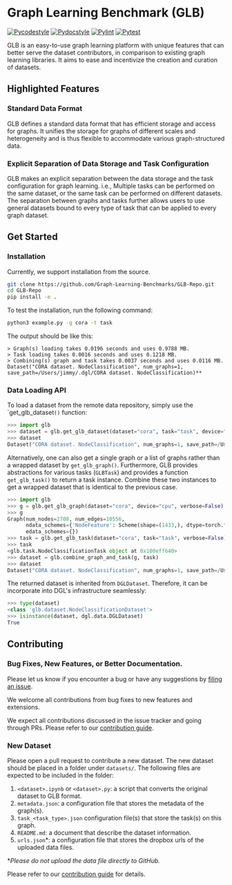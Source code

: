 # Graph Learning Benchmark (GLB)


[![Pycodestyle](https://github.com/Graph-Learning-Benchmarks/GLB-Repo/actions/workflows/pycodestyle.yml/badge.svg)](https://github.com/Graph-Learning-Benchmarks/GLB-Repo/actions/workflows/pycodestyle.yml)
[![Pydocstyle](https://github.com/Graph-Learning-Benchmarks/GLB-Repo/actions/workflows/pydocstyle.yml/badge.svg)](https://github.com/Graph-Learning-Benchmarks/GLB-Repo/actions/workflows/pydocstyle.yml)
[![Pylint](https://github.com/Graph-Learning-Benchmarks/GLB-Repo/actions/workflows/pylint.yml/badge.svg)](https://github.com/Graph-Learning-Benchmarks/GLB-Repo/actions/workflows/pylint.yml)
[![Pytest](https://github.com/Graph-Learning-Benchmarks/GLB-Repo/actions/workflows/pytest.yml/badge.svg)](https://github.com/Graph-Learning-Benchmarks/GLB-Repo/actions/workflows/pytest.yml)


GLB is an easy-to-use graph learning platform with unique features that can better serve the dataset contributors, in comparison to existing graph learning libraries. It aims to ease and incentivize the creation and curation of datasets.


## Highlighted Features

### Standard Data Format

GLB defines a standard data format that has efficient storage and access for graphs. It unifies the storage for graphs of different scales and heterogeneity and is thus flexible to accommodate various graph-structured data.

### Explicit Separation of Data Storage and Task Configuration

GLB makes an explicit separation between the data storage and the task configuration for graph learning. i.e., Multiple tasks can be performed on the same dataset, or the same task can be performed on different datasets. The separation between graphs and tasks further allows users to use general datasets bound to every type of task that can be applied to every graph dataset.

<!-- TODO: Add more highlighted features. -->

## Get Started

### Installation

Currently, we support installation from the source.
```bash
git clone https://github.com/Graph-Learning-Benchmarks/GLB-Repo.git
cd GLB-Repo
pip install -e .
```
To test the installation, run the following command:
```bash
python3 example.py -g cora -t task
```
The output should be like this:
```
> Graph(s) loading takes 0.0196 seconds and uses 0.9788 MB.
> Task loading takes 0.0016 seconds and uses 0.1218 MB.
> Combining(s) graph and task takes 0.0037 seconds and uses 0.0116 MB.
Dataset("CORA dataset. NodeClassification", num_graphs=1, save_path=/Users/jimmy/.dgl/CORA dataset. NodeClassification)**
```

### Data Loading API

To load a dataset from the remote data repository, simply use the `get_glb_dataset``()`` function:
```python
>>> import glb
>>> dataset = glb.get_glb_dataset(dataset="cora", task="task", device="cpu")
>>> dataset
Dataset("CORA dataset. NodeClassification", num_graphs=1, save_path=/Users/jimmy/.dgl/CORA dataset. NodeClassification)
```

Alternatively, one can also get a single graph or a list of graphs rather than a wrapped dataset by `get_glb_graph()`. Furthermore, GLB provides abstractions for various tasks (`GLBTask`) and provides a function `get_glb_task()` to return a task instance. Combine these two instances to get a wrapped dataset that is identical to the previous case.
```python
>>> import glb
>>> g = glb.get_glb_graph(dataset="cora", device="cpu", verbose=False)
>>> g
Graph(num_nodes=2708, num_edges=10556,
      ndata_schemes={'NodeFeature': Scheme(shape=(1433,), dtype=torch.float32), 'NodeLabel': Scheme(shape=(), dtype=torch.int64)}
      edata_schemes={})
>>> task = glb.get_glb_task(dataset="cora", task="task", verbose=False)
>>> task
<glb.task.NodeClassificationTask object at 0x100eff640>
>>> dataset = glb.combine_graph_and_task(g, task)
>>> dataset
Dataset("CORA dataset. NodeClassification", num_graphs=1, save_path=/Users/jimmy/.dgl/CORA dataset. NodeClassification)
```
The returned dataset is inherited from `DGLDataset`. Therefore, it can be incorporate into DGL's infrastructure seamlessly:
```python
>>> type(dataset)
<class 'glb.dataset.NodeClassificationDataset'>
>>> isinstance(dataset, dgl.data.DGLDataset)
True
```

## Contributing

### Bug Fixes, New Features, or Better Documentation.

Please let us know if you encounter a bug or have any suggestions by [filing an issue](https://github.com/Graph-Learning-Benchmarks/GLB-Repo/issues).

We welcome all contributions from bug fixes to new features and extensions.

We expect all contributions discussed in the issue tracker and going through PRs. Please refer to our [contribution guide](https://github.com/Graph-Learning-Benchmarks/GLB-Repo/blob/main/CONTRIBUTING.md).

### New Dataset

Please open a pull request to contribute a new dataset. The new dataset should be placed in a folder under `datasets/`. The following files are expected to be included in the folder:
1. `<dataset>.ipynb` or `<dataset>.py`: a script that converts the original dataset to GLB format.
2. `metadata.json`: a configuration file that stores the metadata of the graph(s).
3. `task_<task_type>.json` configuration file(s) that store the task(s) on this graph.
4. `README.md`: a document that describe the dataset information.
5. `urls.json`*: a configuration file that stores the dropbox urls of the uploaded data files.

*_Please do not upload the data file directly to GitHub._

Please refer to our [contribution guide](https://github.com/Graph-Learning-Benchmarks/GLB-Repo/blob/main/CONTRIBUTING.md) for details.